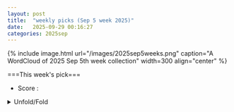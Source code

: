 ```yaml
---
layout: post
title:  "weekly picks (Sep 5 week 2025)"
date:   2025-09-29 00:16:27
categories: 2025sep
---
```


{% include image.html url="/images/2025sep5weeks.png" caption="A WordCloud of 2025 Sep 5th week collection" width=300 align="center" %}




===This week's pick===


* Score : 



<details>
  <summary> Unfold/Fold </summary>
  {% capture markdowncontent %}


---
10/01


1. **[s41567-025-03040-2](https://www.nature.com/articles/s41567-025-03040-2)** Gate-tunable double-dome superconductivity in twisted trilayer graphene (Nature Physics)

1. **[s41567-025-03034-0](https://www.nature.com/articles/s41567-025-03034-0)** Impact of low-energy spin fluctuations on the strange metal in a cuprate superconductor (Nature Physics)

1. **[s42005-025-02299-4](https://www.nature.com/articles/s42005-025-02299-4)** Topological fractal braiding of non-Hermitian bands (Communications Physics)

1. **[s42005-025-02294-9](https://www.nature.com/articles/s42005-025-02294-9)** Quantum geometric renormalization of the Hall coefficient and unconventional Hall resistivity in ZrTe<sub>5</sub> (Communications Physics)

1. **[s42005-025-02295-8](https://www.nature.com/articles/s42005-025-02295-8)** Spin supercurrent in parity-mixed superconductors with structural chirality (Communications Physics)

1. **[s42005-025-02274-z](https://www.nature.com/articles/s42005-025-02274-z)** Non-Hermitian strong bosonic clustering through interaction-induced caging (Communications Physics)

1. **[s42005-025-02296-7](https://www.nature.com/articles/s42005-025-02296-7)** Uncovering the underlying mechanisms of phase transitions in chiral active particles (Communications Physics)



1. **[g45c-ssfx](http://link.aps.org/doi/10.1103/g45c-ssfx)** Single-Ion Information Engine for Charging Quantum Battery (PRL)

1. **[6qqv-rl7q](http://link.aps.org/doi/10.1103/6qqv-rl7q)** Dark-Matter–Electron Detectors for Dark-Matter–Nucleon Interactions (PRL)

1. **[lbw1-kwd5](http://link.aps.org/doi/10.1103/lbw1-kwd5)** Partial-Wave Resolved Spin-Orbit Dynamics (PRL)

1. **[lcsm-xxty](http://link.aps.org/doi/10.1103/lcsm-xxty)** No Time for Surface Charge: How Bulk Conductivity Hides Charge Patterns from Kelvin Probe Force Microscopy in Contact-Electrified Surfaces (PRL)

1. **[yq1x-kxgm](http://link.aps.org/doi/10.1103/yq1x-kxgm)** Anyon Braiding on the Single Edge of a Fractional Quantum Hall State (PRL)

1. **[ttwf-qgz4](http://link.aps.org/doi/10.1103/ttwf-qgz4)** Terahertz-Induced Tunnel Ionization Drives Coherent Raman-Active Phonon in Bismuth (PRL)

1. **[sqbn-vtcj](http://link.aps.org/doi/10.1103/sqbn-vtcj)** Strongly Entangled Kondo and Kagome Lattices and the Emergent Magnetic Ground State in Heavy-Fermion Kagome Metal YbV6Sn6 (PRL)

1. **[fb2r-qdq7](http://link.aps.org/doi/10.1103/fb2r-qdq7)** Pushing Photons with Electrons: Observation of the Polariton Drag Effect (PRL)

1. **[Physics.18.s122](http://link.aps.org/doi/10.1103/Physics.18.s122)** Charge Transfer Happens Too Fast to See (Physics)




1. **[2509.25251v1](https://arxiv.org/abs/2509.25251)** Metal-insulator transition in a CuO chain created by Kondo interaction (arXiv)

1. **[2509.25316v1](https://arxiv.org/abs/2509.25316)** Topological non-Abelian Gauge Structures in Cayley-Schreier Lattices (arXiv)

1. **[2509.25318v1](https://arxiv.org/abs/2509.25318)** Strong-coupling superconductivity near Gross-Neveu quantum criticality in Dirac systems (arXiv)

1. **[2509.25322v1](https://arxiv.org/abs/2509.25322)** The Sound of Electrons Shattering: Current Noise Composition Laws for Electron Fractionalization (arXiv)

1. **[2509.25330v1](https://arxiv.org/abs/2509.25330)** Chiral charge conservation and ballistic magnetotransport in a disordered Weyl semimetal (arXiv)

1. **[2509.25344v1](https://arxiv.org/abs/2509.25344)** Origin of Spin Stripes in Bilayer Nickelate La3Ni2O7 (arXiv)

1. **[2509.25423v1](https://arxiv.org/abs/2509.25423)** Electropolishing-Induced Topographic Defects in Niobium: Insights and Implications for Superconducting Radio Frequency Applications (arXiv)

1. **[2509.25635v1](https://arxiv.org/abs/2509.25635)** Quantum geometric origins of the orbital degrees of freedom of hybrid bosonic quasiparticles in magnetic systems (arXiv)

1. **[2509.25691v1](https://arxiv.org/abs/2509.25691)** Electric-field control of pure spin photocurrent in germanene (arXiv)

1. **[2509.25703v1](https://arxiv.org/abs/2509.25703)** Probing phase transitions in non-Hermitian systems with quantum entanglement (arXiv)

1. **[2509.25761v1](https://arxiv.org/abs/2509.25761)** Schwinger boson theory for S=1 Kitaev quantum spin liquids (arXiv)

1. **[2509.25772v1](https://arxiv.org/abs/2509.25772)** Effect of Deposition Pressure on the Superconductivity of Ti40V60 Alloy Thin Films (arXiv)

1. **[2509.25797v1](https://arxiv.org/abs/2509.25797)** Growth Optimization of MoSi Thin Film and Measurement of Transport Critical Current Density of its Meander Structure (arXiv)

1. **[2509.25823v1](https://arxiv.org/abs/2509.25823)** Superconducting gap structures in wallpaper fermion systems (arXiv)

1. **[2509.26105v1](https://arxiv.org/abs/2509.26105)** Anisotropic antiferromagnetic order in EuPd3Si2 (arXiv)

1. **[2509.26151v1](https://arxiv.org/abs/2509.26151)** Spin-supersolidity induced quantum criticality and magnetocaloric effect in the triangular-lattice antiferromagnet Rb2Co(SeO3)2 (arXiv)

1. **[2509.26176v1](https://arxiv.org/abs/2509.26176)** Symmetry restoration in a fast scrambling system (arXiv)

1. **[2509.26228v1](https://arxiv.org/abs/2509.26228)** From Shapiro steps to photon-assisted tunneling in microwave-driven atomic-scale Josephson junctions with a single (magnetic) adatom (arXiv)

1. **[2509.26285v1](https://arxiv.org/abs/2509.26285)** Neel vector and Rashba SOC effects on RKKY interaction in 2D d-wave altermagnets (arXiv)

1. **[2509.26320v1](https://arxiv.org/abs/2509.26320)** Magnetic phase transitions protected by topological quantum geometry transitions: effects of electron-electron interactions in the Creutz ladder system (arXiv)

1. **[2509.26387v1](https://arxiv.org/abs/2509.26387)** Efficient heat-energy conversion from a non-thermal Tomonaga-Luttinger liquid (arXiv)

1. **[2509.26447v1](https://arxiv.org/abs/2509.26447)** Non-local edge mode hybridization in the long-range interacting Kitaev chain (arXiv)

1. **[2509.26472v1](https://arxiv.org/abs/2509.26472)** Half-filled metal and molecular-orbital-mediated pairing in cuprate (arXiv)

1. **[2509.26478v1](https://arxiv.org/abs/2509.26478)** YbCu1.14Se2: an exchange disordered 2D triangular random singlet phase? (arXiv)

1. **[2509.26596v1](https://arxiv.org/abs/2509.26596)** Orbital altermagnetism on the kagome lattice and possible application to AV3Sb5 (arXiv)

1. **[2509.26607v1](https://arxiv.org/abs/2509.26607)** Projected Holstein-Primakoff boson representation of quantum spins for spin wave theory (arXiv)

1. **[2509.26620v1](https://arxiv.org/abs/2509.26620)** Amplified response of cavity-coupled quantum-critical systems (arXiv)

1. **[2509.26638v1](https://arxiv.org/abs/2509.26638)** Intrinsic Nernst Effect from Berry Curvature in Superconductors (arXiv)

1. **[2509.22241v1](https://arxiv.org/abs/2509.22241)** Antiferromagnetic domain walls under spin-orbit torque (arXiv)

1. **[2509.25303v1](https://arxiv.org/abs/2509.25303)** High-efficiency Pt75Au25-based spintronic terahertz emitters (arXiv)

1. **[2509.25326v1](https://arxiv.org/abs/2509.25326)** Error detection without post-selection in adaptive quantum circuits (arXiv)

1. **[2509.25331v1](https://arxiv.org/abs/2509.25331)** Krylov Winding and Emergent Coherence in Operator Growth Dynamics (arXiv)

1. **[2509.25333v1](https://arxiv.org/abs/2509.25333)** Static magnetic control of light emission in plasmonic nanojunctions (arXiv)

1. **[2509.25336v1](https://arxiv.org/abs/2509.25336)** Renormalization of Chern-Simons Wilson Loops via Flux Quantization in Cohomotopy (arXiv)

1. **[2509.25342v1](https://arxiv.org/abs/2509.25342)** Quantum process tomography of a compressed time evolution circuit on superconducting quantum processors (arXiv)

1. **[2509.25679v1](https://arxiv.org/abs/2509.25679)** Charge Transfer States in Donor Acceptor Bulk Heterojunctions as Triplet Triplet Annihilation Sensitizer for Solid-State Photon Upconversion (arXiv)

1. **[2509.26095v1](https://arxiv.org/abs/2509.26095)** The diffusion-driven orthorhombic to tetragonal transition in YBa2Cu3O7 derived with a machine learning interatomic potential (arXiv)

1. **[2509.26104v1](https://arxiv.org/abs/2509.26104)** Spatiotemporal Raman Probing of Molecular Transport in sub-2-nm Plasmonic Quasi-2D Nanochannels (arXiv)

1. **[2509.26206v1](https://arxiv.org/abs/2509.26206)** Anderson localization: a density matrix approach (arXiv)

1. **[2509.26274v1](https://arxiv.org/abs/2509.26274)** Zeta expansion for long-range interactions under periodic boundary conditions with applications to micromagnetics (arXiv)

1. **[2509.26349v1](https://arxiv.org/abs/2509.26349)** Microwave-to-Optical Quantum Transduction of Photons for Quantum Interconnects (arXiv)

1. **[2509.26561v1](https://arxiv.org/abs/2509.26561)** Consequences of symmetry-breaking on conformal defect data (arXiv)





---
09/30

1. **[s41467-025-63578-w](https://www.nature.com/articles/s41467-025-63578-w)** Critical fluctuations and noise spectra in two-dimensional Fe<sub>3</sub>GeTe<sub>2</sub> magnets (Nature Communications)

1. **[s42005-025-02185-z](https://www.nature.com/articles/s42005-025-02185-z)** Near room-temperature magnetic nodal-line semiconductors in technetium-based self-intercalated van der Waals ferrimagnets (Communications Physics)

1. **[s42005-025-02292-x](https://www.nature.com/articles/s42005-025-02292-x)** Generalized reciprocal diffractive imaging for reference-free, single-shot quantitative phase microscopy (Communications Physics)

1. **[s42005-025-02293-w](https://www.nature.com/articles/s42005-025-02293-w)** Non-Markovian multiphoton chiral dynamics with giant systems (Communications Physics)




1. **[21t1-dqn6](http://link.aps.org/doi/10.1103/21t1-dqn6)** Characterizing the Multipartite Entanglement Structure of Non-Gaussian Continuous-Variable States with a Single Evolution Operator (PRL)

1. **[t78h-c9s3](http://link.aps.org/doi/10.1103/t78h-c9s3)** Classical Non-Markovian Noise in Symmetry-Preserving Quantum Dynamics (PRL)

1. **[dmfd-lgcq](http://link.aps.org/doi/10.1103/dmfd-lgcq)** Critically Slow Hilbert-Space Ergodicity in Quantum Morphic Drives (PRL)

1. **[3n8f-k8pl](http://link.aps.org/doi/10.1103/3n8f-k8pl)** Exponential Quantum Advantages for Practical Non-Hermitian Eigenproblems (PRL)

1. **[trj9-r9j8](http://link.aps.org/doi/10.1103/trj9-r9j8)** Condensates, Crystals, and Renormalons in the Gross-Neveu Model at Finite Density (PRL)

1. **[s9vl-7n24](http://link.aps.org/doi/10.1103/s9vl-7n24)** Most Stringent Bound on Electron Neutrino Mass Obtained with a Scalable Low-Temperature Microcalorimeter Array (PRL)



1. **[gyqw-d17z](http://link.aps.org/doi/10.1103/gyqw-d17z)** Observation of Two-Dimensional Branched Flow of Light (PRL)

1. **[c4v9-nd4b](http://link.aps.org/doi/10.1103/c4v9-nd4b)** Handedness Selection and Hysteresis of Chiral Orders in Crystals (PRL)

1. **[lm64-m3bn](http://link.aps.org/doi/10.1103/lm64-m3bn)** Machine Learning the Energetics of Electrified Solid-Liquid Interfaces (PRL)

1. **[rr3f-3zhd](http://link.aps.org/doi/10.1103/rr3f-3zhd)** Exchange Interaction in an InSb Quantum Well Measured with Landau-Level Tunneling Spectroscopy (PRL)

1. **[2fcg-zmwt](http://link.aps.org/doi/10.1103/2fcg-zmwt)** Multipolar Fermi Surface Deformations in Sr2RuO4 Probed by Resistivity and Sound Attenuation: A Window into Electron Viscosity and the Collision Operator (PRL)

1. **[14mp-263q](http://link.aps.org/doi/10.1103/14mp-263q)** Spin Transport Revealed by Spin Quantum Geometry (PRL)

1. **[qvd5-5z6m](http://link.aps.org/doi/10.1103/qvd5-5z6m)** Memory Kernel Coupling Theory: Obtaining Time Correlation Function from Higher-Order Moments (PRL)

1. **[72b9-c8cq](http://link.aps.org/doi/10.1103/72b9-c8cq)** Charging Dynamics of Electric Double-Layer Nanocapacitors in Mean Field (PRL)

1. **[66rj-jbqw](http://link.aps.org/doi/10.1103/66rj-jbqw)** Exciton Formation in Two-Dimensional Semiconductors (PRX)

1. **[Physics.18.164](http://link.aps.org/doi/10.1103/Physics.18.164)** Criticality in Nature’s Strongest Force (Physics)

1. **[rc6z-837q](http://link.aps.org/doi/10.1103/rc6z-837q)** Preparing the Gutzwiller wave function for attractive SU(3) fermions on a quantum computer (PRR)

1. **[1gvy-sy4b](http://link.aps.org/doi/10.1103/1gvy-sy4b)** Nonlinear response functions and disorder: The case of the photogalvanic effect (PRR)

1. **[z497-65ks](http://link.aps.org/doi/10.1103/z497-65ks)** Excess energy and countercurrents after a quantum kick (PRR)

1. **[wpnf-4nnn](http://link.aps.org/doi/10.1103/wpnf-4nnn)** Parallel-in-time quantum simulation via Page and Wootters quantum time (PRR)

1. **[zdfp-vgwk](http://link.aps.org/doi/10.1103/zdfp-vgwk)** Numerical investigation of the Brownian q=2 Potts model (PRR)

1. **[sh8w-rk4b](http://link.aps.org/doi/10.1103/sh8w-rk4b)** Magnetic-field-tunable anisotropic blackbody radiation and condensation of slow thermal light in dynamical axion insulators (PRR)

1. **[5r8m-v694](http://link.aps.org/doi/10.1103/5r8m-v694)** Microscopic origin of the nematoelastic coupling and dynamics of hybridized collective nematic-phonon excitations (PRR)

1. **[srgm-9ybc](http://link.aps.org/doi/10.1103/srgm-9ybc)** Fractional Chern mosaic in supermoiré graphene (PRRL)




1. **[2509.22687v1](https://arxiv.org/abs/2509.22687)** Peculiarities of optical absorption spectra of NdFe3(BO3)4 crystal in magnetically ordered state and at the transition to spiral magnetic phase (arXiv)

1. **[2509.22804v1](https://arxiv.org/abs/2509.22804)** Ultralow-Temperature Cryogenic Transmission Electron Microscopy Using a New Helium Flow Cryostat Stage (arXiv)

1. **[2509.22877v1](https://arxiv.org/abs/2509.22877)** Stability and Superconductivity of Ternary Polyhydrides (arXiv)

1. **[2509.22882v1](https://arxiv.org/abs/2509.22882)** Robust quantum Hall resistance standard from uniform wafer-scale epitaxial graphene on SiC (arXiv)

1. **[2509.22902v1](https://arxiv.org/abs/2509.22902)** Tunneling spectroscopy of two-dimensional superconductors with the quantum twisting microscope (arXiv)

1. **[2509.22960v1](https://arxiv.org/abs/2509.22960)** Magnetotransport in a 2D Hybrid Band System: Dirac and Heavy Hole Interplay (arXiv)

1. **[2509.22975v1](https://arxiv.org/abs/2509.22975)** Monte Carlo Diagonalization for Hubbard Model (arXiv)

1. **[2509.23033v1](https://arxiv.org/abs/2509.23033)** Hund's physics extends to actinide f electron systems (arXiv)

1. **[2509.23096v1](https://arxiv.org/abs/2509.23096)** Evanescent-mode-assisted Klein tunneling in dual-gated bilayer graphene (arXiv)

1. **[2509.23137v1](https://arxiv.org/abs/2509.23137)** Superconductivity at 22.3 K in Compressed Sodium-intercalated Graphite (arXiv)

1. **[2509.23177v1](https://arxiv.org/abs/2509.23177)** Non-Hermitian topological superconductivity with symmetry-enriched spectral and eigenstate features (arXiv)

1. **[2509.23396v1](https://arxiv.org/abs/2509.23396)** Splitting of electronic spectrum in paramagnetic phase of itinerant ferromagnets and altermagnets (arXiv)

1. **[2509.23404v1](https://arxiv.org/abs/2509.23404)** Magnetic-field dependent vortex dynamics and critical currents in superconducting microwires with regular large-area perforation by pinholes (arXiv)

1. **[2509.23523v1](https://arxiv.org/abs/2509.23523)** Revealing a hidden magnetic order in the triangular lattice antiferromagnet CuNdO2 (arXiv)

1. **[2509.23591v1](https://arxiv.org/abs/2509.23591)** Fabrication of oxide/FeSe multilayer films using the PLD technique (arXiv)

1. **[2509.23622v1](https://arxiv.org/abs/2509.23622)** Tunable quantum metric and band topology in bilayer Dirac model (arXiv)

1. **[2509.23758v1](https://arxiv.org/abs/2509.23758)** Power-Law Spectra and Asymptotic omega/T Scaling in the Orbital-Selective Mott Phase of a Three-Orbital Hubbard Model (arXiv)

1. **[2509.23856v1](https://arxiv.org/abs/2509.23856)** Gap Inhomogeneity in Cuprates: a view from Two-Dimensional Josephson Echo Spectroscopy (arXiv)

1. **[2509.23904v1](https://arxiv.org/abs/2509.23904)** Superconductivity Proximate to Non-Abelian Fractional Spin Hall Insulator in Twisted Bilayer MoTe2 (arXiv)

1. **[2509.24131v1](https://arxiv.org/abs/2509.24131)** Quantum Saturation of Magnetoelectric Coupling in Fe3O4 Nanoparticles (arXiv)

1. **[2509.24301v1](https://arxiv.org/abs/2509.24301)** High-Precision Temperature Estimation Based on Magnetic Nanoparticles Dominated by Brownian Relaxation under Combined AC and DC Magnetic Fields (arXiv)

1. **[2509.24415v1](https://arxiv.org/abs/2509.24415)** Strong enhancement of d-wave superconductivity in an extended checkerboard Hubbard ladder (arXiv)

1. **[2509.24439v1](https://arxiv.org/abs/2509.24439)** Spin-stripes in the Hubbard model: a combined DMFT and Bethe-Salpeter analysis (arXiv)

1. **[2509.24455v1](https://arxiv.org/abs/2509.24455)** High-energy electron-beam induced defect engineering of monolayer MoS2 for tunable optical properties (arXiv)

1. **[2509.24518v1](https://arxiv.org/abs/2509.24518)** Charge-localization-driven metal-insulator phase transition in layered molecular conductors (arXiv)

1. **[2509.24581v1](https://arxiv.org/abs/2509.24581)** Spontaneous pi flux trapping in granular rings of unconventional superconductors (arXiv)

1. **[2509.24670v1](https://arxiv.org/abs/2509.24670)** Strong Correlations and Superconductivity in the Supermoir\'e Lattice (arXiv)

1. **[2509.24672v1](https://arxiv.org/abs/2509.24672)** Magnetoelectric Switching of Competing Magnetic Orders in Rhombohedral Graphene (arXiv)

1. **[2509.24682v1](https://arxiv.org/abs/2509.24682)** Topological transitions controlled by the interaction range (arXiv)

1. **[2509.24686v1](https://arxiv.org/abs/2509.24686)** Robust Majorana Platform Driven by a Meissner-Induced Anisotropic Doppler Shift (arXiv)

1. **[2509.24719v1](https://arxiv.org/abs/2509.24719)** Intrinsic spin accumulation in magnetic spin Hall effect (arXiv)

1. **[2509.24764v1](https://arxiv.org/abs/2509.24764)** Quantum superconducting diode effect with perfect efficiency above liquid-nitrogen temperature (arXiv)

1. **[2509.24824v1](https://arxiv.org/abs/2509.24824)** Snakelike trajectories of electrons released from quantum dots driven by the spin Hall effect (arXiv)

1. **[2509.24838v1](https://arxiv.org/abs/2509.24838)** Ligand co-deposition in focused electron beam induced nanoprinting: a predictive composition model (arXiv)

1. **[2509.24862v1](https://arxiv.org/abs/2509.24862)** Anisotropy by design in superconducting Nb thin films via ultrashort pulse laser irradiation (arXiv)

1. **[2509.25060v1](https://arxiv.org/abs/2509.25060)** Two-dimensional THz spectroscopy in electronic systems: a many-body diagrammatic approach (arXiv)

1. **[2509.25186v1](https://arxiv.org/abs/2509.25186)** Guided Diffusion for the Discovery of New Superconductors (arXiv)

1. **[2509.18259v1](https://arxiv.org/abs/2509.18259)** Order from chaos with adaptive circuits on quantum hardware (arXiv)

1. **[2509.22682v1](https://arxiv.org/abs/2509.22682)** Direct Comparison of Static and Dynamic Measurements of Spin Generation in a Topological Insulator Thin Film (arXiv)

1. **[2509.22773v1](https://arxiv.org/abs/2509.22773)** Universality of Shallow Global Quenches in Critical Spin Chains (arXiv)

1. **[2509.22809v1](https://arxiv.org/abs/2509.22809)** Unraveling the role of disorder in the electronic structure of high entropy alloys (arXiv)

1. **[2509.22892v1](https://arxiv.org/abs/2509.22892)** BCS superconductivity in the presence of wave dark matter (arXiv)

1. **[2509.22977v1](https://arxiv.org/abs/2509.22977)** Sachdev-Ye-Kitaev Model in a Quantum Glassy Landscape (arXiv)

1. **[2509.23170v1](https://arxiv.org/abs/2509.23170)** Room-temperature quantum entanglement in a van der Waals material (arXiv)

1. **[2509.23300v1](https://arxiv.org/abs/2509.23300)** Entanglement signatures of gapless topological phases in a p-wave superconductor (arXiv)

1. **[2509.23507v1](https://arxiv.org/abs/2509.23507)** Development of a microwave SQUID multiplexer for magnetic microbolometers (arXiv)

1. **[2509.23734v1](https://arxiv.org/abs/2509.23734)** Haag Duality for 2D Quantum Spin Systems (arXiv)

1. **[2509.23869v1](https://arxiv.org/abs/2509.23869)** Integrable Spherical Brane Model at Large N (arXiv)

1. **[2509.23952v1](https://arxiv.org/abs/2509.23952)** General Framework for Twisted Bilayer Photonic Crystal with Interlayer Coupling and Far-Field Response (arXiv)

1. **[2509.24295v1](https://arxiv.org/abs/2509.24295)** Magnon squeezing near a quantum critical point in a cavity-magnon-qubit system (arXiv)

1. **[2509.24451v1](https://arxiv.org/abs/2509.24451)** Non-epitaxial perovskite polariton laser diode operating under direct current (arXiv)

1. **[2509.24749v1](https://arxiv.org/abs/2509.24749)** A Quantum Computer Based on Donor-Cluster Arrays in Silicon (arXiv)

1. **[2509.24766v1](https://arxiv.org/abs/2509.24766)** Demonstration of quantum error detection in a silicon quantum processor (arXiv)

1. **[2509.25109v1](https://arxiv.org/abs/2509.25109)** Enhancing work-extraction in quantum batteries via correlated reservoirs (arXiv)

1. **[2509.25130v1](https://arxiv.org/abs/2509.25130)** Coupling induced emergent topology in a two-leg fermionic ladder (arXiv)



---
09/29

1. **[2509.21540v1](https://arxiv.org/abs/2509.21540)** Critical dynamics and superconducting state preparation in the quenched Kitaev chain with pairing imbalance (arXiv)

1. **[2509.21558v1](https://arxiv.org/abs/2509.21558)** Real Space Imaging of Spin Scattering in Chirality-Induced Spin Selectivity (arXiv)

1. **[2509.21591v1](https://arxiv.org/abs/2509.21591)** Pathways from a chiral superconductor to a composite Fermi liquid (arXiv)

1. **[2509.21640v1](https://arxiv.org/abs/2509.21640)** A comprehensive equivalent circuit model for high overtone bulk acoustic resonators (HBARs) (arXiv)

1. **[2509.21759v1](https://arxiv.org/abs/2509.21759)** Hexagonal boron nitride/bilayer graphene moire superlattices in the Dirac-material family: energy-band engineering and carrier doping by dual gating (arXiv)

1. **[2509.21771v1](https://arxiv.org/abs/2509.21771)** Spin-basis wavefunctions for the one-dimensional Kitaev model (arXiv)

1. **[2509.21813v1](https://arxiv.org/abs/2509.21813)** Low-energy photoexcitation inside the Mott gap in doped Hubbard and t-J ladders (arXiv)

1. **[2509.21877v1](https://arxiv.org/abs/2509.21877)** Ab initio study of magnetoresistance effect in Mn3Sn/MgO/Mn3Sn antiferromagnetic tunnel junction (arXiv)

1. **[2509.21901v1](https://arxiv.org/abs/2509.21901)** Gapless and ordered phases in spin-1/2 Kitaev-XX-Gamma chain (arXiv)

1. **[2509.21951v1](https://arxiv.org/abs/2509.21951)** Extending the optical absorption in a lumped element meander structure to far-infrared wavelengths (arXiv)

1. **[2509.22051v1](https://arxiv.org/abs/2509.22051)** From gauging to duality in one-dimensional quantum lattice models (arXiv)

1. **[2509.22177v1](https://arxiv.org/abs/2509.22177)** Predictor-corrector method based on dynamic mode decomposition for tensor-train nonequilibrium Green's function calculations (arXiv)

1. **[2509.22185v1](https://arxiv.org/abs/2509.22185)** Quantum spin Hall effect in III-V semiconductors at elevated temperatures: advancing topological electronics (arXiv)

1. **[2509.22231v1](https://arxiv.org/abs/2509.22231)** Features of the Electronic and Charge States of Monovalent-Doped Manganite Films Probed by Magnetic Circular Dichroism (arXiv)

1. **[2509.22266v1](https://arxiv.org/abs/2509.22266)** Antitoroidal magnets and anomalous Hall effect (arXiv)

1. **[2509.22274v1](https://arxiv.org/abs/2509.22274)** Continuum theory for topological phase transitions in exciton systems (arXiv)

1. **[2509.22278v1](https://arxiv.org/abs/2509.22278)** Supercondutivity of Nb-Ta-Ti-Zr-Hf high entropy alloy polycrystalline and amorphous thin films (arXiv)

1. **[2509.22304v1](https://arxiv.org/abs/2509.22304)** Selective bulk-boundary correspondence in higher-order topological insulators with anticommuting mirror and chiral symmetries (arXiv)

1. **[2509.22473v1](https://arxiv.org/abs/2509.22473)** Competing s-wave pairing in overdoped t-J model (arXiv)

1. **[2509.22511v1](https://arxiv.org/abs/2509.22511)** Cryogenic In-Memory Computing with Phase-Change Memory (arXiv)

1. **[2509.22559v1](https://arxiv.org/abs/2509.22559)** Superconductivity in cubic La3Al with interstitial anionic electrons (arXiv)

1. **[2509.22593v1](https://arxiv.org/abs/2509.22593)** Investigation of Parasitic Two-Level Systems in Merged-Element Transmon Qubits (arXiv)

1. **[2509.22634v1](https://arxiv.org/abs/2509.22634)** Limitations of detecting structural changes and time-reversal symmetry breaking in scanning tunneling microscopy experiments (arXiv)

1. **[2509.21410v1](https://arxiv.org/abs/2509.21410)** Quantum Simulation of Fermions in AdS2 Black Hole: Chirality, Entanglement, and Spectral Crossovers (arXiv)

1. **[2509.21441v1](https://arxiv.org/abs/2509.21441)** Thermal reconstruction of chaotic quantum many-body systems (arXiv)

1. **[2509.21585v1](https://arxiv.org/abs/2509.21585)** Smearing of dynamical quantum phase transitions in dissipative free-fermion systems (arXiv)

1. **[2509.21974v1](https://arxiv.org/abs/2509.21974)** Quantum simulation approach to ultra-weak magnetic anisotropy in a frustrated spin-1/2 antiferromagnet (arXiv)

1. **[2509.22073v1](https://arxiv.org/abs/2509.22073)** Noise cross-correlations from single-shot measurements (arXiv)

1. **[2509.22103v1](https://arxiv.org/abs/2509.22103)** Privacy in Distributed Quantum Sensing with Gaussian Quantum Networks (arXiv)

1. **[2509.22105v1](https://arxiv.org/abs/2509.22105)** Theoretical investigations of tetrameric magnetic molecules for sub-kelvin cooling (arXiv)

1. **[2509.22606v1](https://arxiv.org/abs/2509.22606)** Probing Fractional Quantum Hall states in weakly interacting Fermi gases (arXiv)





  {% endcapture %}
  {{ markdowncontent | markdownify }}
 </details>

<style>
  details {
    margin: 10px 0;
  }
  summary {
    cursor: pointer;
  }
</style>
